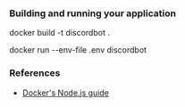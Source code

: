 ### Building and running your application

docker build -t discordbot .

docker run --env-file .env discordbot

### References
* [Docker's Node.js guide](https://docs.docker.com/language/nodejs/)